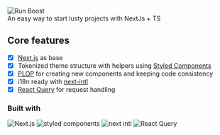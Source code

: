 ![Run Boost](https://i.imgur.com/5EMz3nt.png)  
An easy way to start lusty projects with NextJs + TS

## Core features

- [x] [Next.js](https://nextjs.org/) as base
- [x] Tokenized theme structure with helpers using [Styled Components](https://styled-components.com/)
- [x] [PLOP](https://plopjs.com/) for creating new components and keeping code consistency
- [x] i18n ready with [next-intl](https://next-intl-docs.vercel.app/)
- [x] [React Query](https://react-query-v3.tanstack.com/) for request handling

### Built with

![Next.js](https://i.imgur.com/kAcXELD.png) ![styled components](https://i.imgur.com/pbkEv7f.png) ![next intl](https://i.imgur.com/BYi4PYK.png) ![React Query](https://i.imgur.com/9LF3Kuu.png) 
